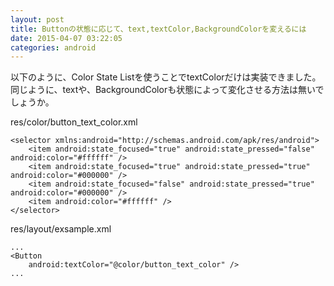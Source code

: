 ```yaml
---
layout: post
title: Buttonの状態に応じて、text,textColor,BackgroundColorを変えるには
date: 2015-04-07 03:22:05
categories: android
---
```

<p>以下のように、Color State Listを使うことでtextColorだけは実装できました。<br>
同じように、textや、BackgroundColorも状態によって変化させる方法は無いでしょうか。</p>

<p>res/color/button_text_color.xml</p>

<pre><code>&lt;selector xmlns:android="http://schemas.android.com/apk/res/android"&gt;
    &lt;item android:state_focused="true" android:state_pressed="false" android:color="#ffffff" /&gt;
    &lt;item android:state_focused="true" android:state_pressed="true" android:color="#000000" /&gt;
    &lt;item android:state_focused="false" android:state_pressed="true" android:color="#000000" /&gt;
    &lt;item android:color="#ffffff" /&gt;
&lt;/selector&gt;
</code></pre>

<p>res/layout/exsample.xml</p>

<pre><code>...
&lt;Button
    android:textColor="@color/button_text_color" /&gt;
...
</code></pre>
